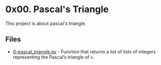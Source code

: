 # 0x00. Pascal's Triangle

This project is about pascal's triangle.

## Files 

- [0-pascal_triangle.py](./0-pascal_triangle.py) - Function that returns a list of lists of integers representing the Pascal’s triangle of `n`.